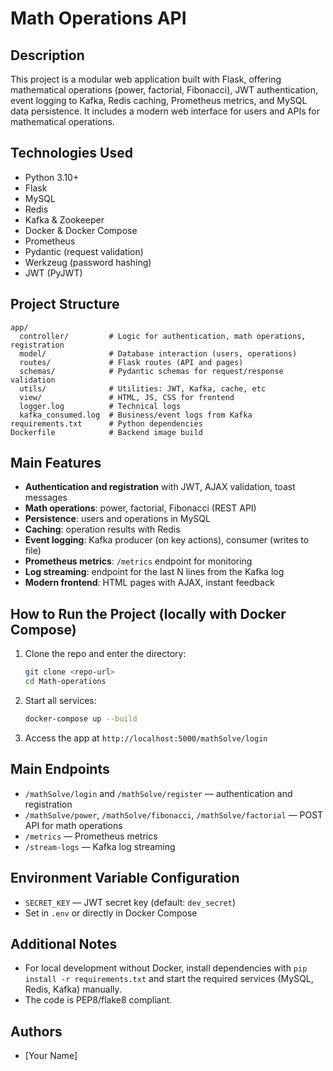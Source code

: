 # Math Operations API

## Description

This project is a modular web application built with Flask, offering mathematical operations (power, factorial, Fibonacci), JWT authentication, event logging to Kafka, Redis caching, Prometheus metrics, and MySQL data persistence. It includes a modern web interface for users and APIs for mathematical operations.

## Technologies Used
- Python 3.10+
- Flask
- MySQL
- Redis
- Kafka & Zookeeper
- Docker & Docker Compose
- Prometheus
- Pydantic (request validation)
- Werkzeug (password hashing)
- JWT (PyJWT)

## Project Structure
```
app/
  controller/         # Logic for authentication, math operations, registration
  model/              # Database interaction (users, operations)
  routes/             # Flask routes (API and pages)
  schemas/            # Pydantic schemas for request/response validation
  utils/              # Utilities: JWT, Kafka, cache, etc
  view/               # HTML, JS, CSS for frontend
  logger.log          # Technical logs
  kafka_consumed.log  # Business/event logs from Kafka
requirements.txt      # Python dependencies
Dockerfile            # Backend image build
```

## Main Features
- **Authentication and registration** with JWT, AJAX validation, toast messages
- **Math operations**: power, factorial, Fibonacci (REST API)
- **Persistence**: users and operations in MySQL
- **Caching**: operation results with Redis
- **Event logging**: Kafka producer (on key actions), consumer (writes to file)
- **Prometheus metrics**: `/metrics` endpoint for monitoring
- **Log streaming**: endpoint for the last N lines from the Kafka log
- **Modern frontend**: HTML pages with AJAX, instant feedback

## How to Run the Project (locally with Docker Compose)
1. Clone the repo and enter the directory:
   ```sh
   git clone <repo-url>
   cd Math-operations
   ```
2. Start all services:
   ```sh
   docker-compose up --build
   ```
3. Access the app at `http://localhost:5000/mathSolve/login`

## Main Endpoints
- `/mathSolve/login` and `/mathSolve/register` — authentication and registration
- `/mathSolve/power`, `/mathSolve/fibonacci`, `/mathSolve/factorial` — POST API for math operations
- `/metrics` — Prometheus metrics
- `/stream-logs` — Kafka log streaming

## Environment Variable Configuration
- `SECRET_KEY` — JWT secret key (default: `dev_secret`)
- Set in `.env` or directly in Docker Compose

## Additional Notes
- For local development without Docker, install dependencies with `pip install -r requirements.txt` and start the required services (MySQL, Redis, Kafka) manually.
- The code is PEP8/flake8 compliant.

## Authors
- [Your Name]
